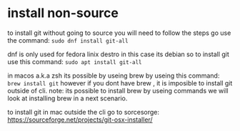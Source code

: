 # install non-source
to install git without going to source you will need to follow the steps
go use the command:
`sudo dnf install git-all`

dnf is only used for fedora linix destro
in this case its debian so to install git use this command:
`sudo apt install git-all`

in macos a.k.a zsh its possible by useing brew by useing this command:
 `brew install git`
 however if you dont have brew , it is imposible to install git outside of cli.
 note: its possible to install brew by useing commands we will look at installing brew in a next scenario.

 to install git in mac outside the cli go to sorcesorge:
 https://sourceforge.net/projects/git-osx-installer/